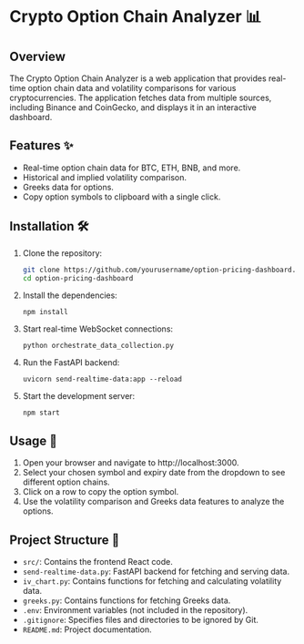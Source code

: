 # Crypto Option Chain Analyzer 📊

## Overview

The Crypto Option Chain Analyzer is a web application that provides real-time option chain data and volatility comparisons for various cryptocurrencies. The application fetches data from multiple sources, including Binance and CoinGecko, and displays it in an interactive dashboard.

## Features ✨

- Real-time option chain data for BTC, ETH, BNB, and more.
- Historical and implied volatility comparison.
- Greeks data for options.
- Copy option symbols to clipboard with a single click.

## Installation 🛠️

1. Clone the repository:
   ```bash
   git clone https://github.com/yourusername/option-pricing-dashboard.git
   cd option-pricing-dashboard
2. Install the dependencies:
   ```
   npm install
3. Start real-time WebSocket connections:
   ```
   python orchestrate_data_collection.py
4. Run the FastAPI backend:
   ```
   uvicorn send-realtime-data:app --reload
5. Start the development server:
   ```
   npm start
## Usage 🚀
1. Open your browser and navigate to http://localhost:3000.
2. Select your chosen symbol and expiry date from the dropdown to see different option chains.
3. Click on a row to copy the option symbol.
4. Use the volatility comparison and Greeks data features to analyze the options.


## Project Structure 📂
- `src/`: Contains the frontend React code.
- `send-realtime-data.py`: FastAPI backend for fetching and serving data.
- `iv_chart.py`: Contains functions for fetching and calculating volatility data.
- `greeks.py`: Contains functions for fetching Greeks data.
- `.env`: Environment variables (not included in the repository).
- `.gitignore`: Specifies files and directories to be ignored by Git.
- `README.md`: Project documentation.